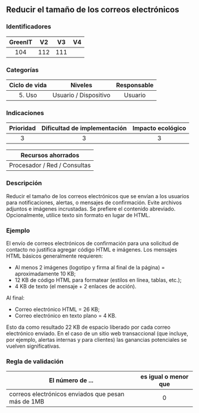 ## Reducir el tamaño de los correos electrónicos

 ### Identificadores

| GreenIT | V2  | V3  | V4  |
| :-----: | :-: | :-: | :-: |
|   104   | 112 | 111 |     |

 ### Categorías

| Ciclo de vida |        Niveles        | Responsable |
|:-------------:|:---------------------:|:-----------:|
|    5. Uso     | Usuario / Dispositivo |   Usuario   |

 ### Indicaciones

| Prioridad | Dificultad de implementación | Impacto ecológico |
|:---------:|:----------------------------:|:-----------------:|
|     3     |              3               |         3         |

|      Recursos ahorrados      |
|:----------------------------:|
| Procesador / Red / Consultas |

 ### Descripción

 Reducir el tamaño de los correos electrónicos que se envían a los usuarios para notificaciones, alertas, o mensajes de confirmación. 
 Evite archivos adjuntos e imágenes incrustadas. Se prefiere el contenido abreviado. Opcionalmente, utilice texto sin formato en lugar de HTML.

 ### Ejemplo

 El envío de correos electrónicos de confirmación para una solicitud de contacto no justifica agregar código HTML e imágenes. Los mensajes HTML básicos generalmente requieren:

 - Al menos 2 imágenes (logotipo y firma al final de la página) = aproximadamente 10 KB;
 - 12 KB de código HTML para formatear (estilos en línea, tablas, etc.);
 - 4 KB de texto (el mensaje + 2 enlaces de acción).

 Al final:

 - Correo electrónico HTML = 26 KB;
 - Correo electrónico en texto plano = 4 KB.

 Esto da como resultado 22 KB de espacio liberado por cada correo electrónico enviado. En el caso de un sitio web transaccional (que incluye, por ejemplo, alertas internas y para clientes) las ganancias potenciales se vuelven significativas.

 ### Regla de validación

| El número de ...                                   | es igual o menor que |
|----------------------------------------------------|:--------------------:|
| correos electrónicos enviados que pesan más de 1MB |          0           |

